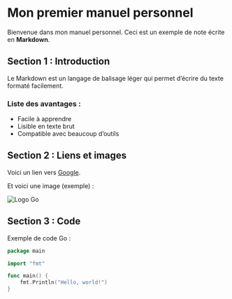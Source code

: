 # Mon premier manuel personnel

Bienvenue dans mon manuel personnel. Ceci est un exemple de note écrite en **Markdown**.

## Section 1 : Introduction

Le Markdown est un langage de balisage léger qui permet d’écrire du texte formaté facilement.

### Liste des avantages :

- Facile à apprendre
- Lisible en texte brut
- Compatible avec beaucoup d’outils

## Section 2 : Liens et images

Voici un lien vers [Google](https://www.google.com).

Et voici une image (exemple) :

![Logo Go](https://golang.org/lib/godoc/images/go-logo-blue.svg)

## Section 3 : Code

Exemple de code Go :

```go
package main

import "fmt"

func main() {
    fmt.Println("Hello, world!")
}

